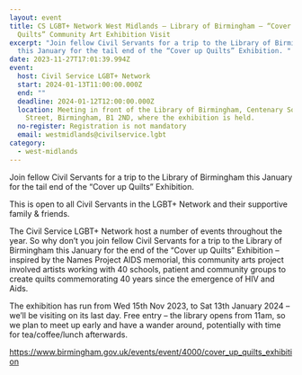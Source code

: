 ```yaml
---
layout: event
title: CS LGBT+ Network West Midlands – Library of Birmingham – “Cover Up
  Quilts” Community Art Exhibition Visit
excerpt: "Join fellow Civil Servants for a trip to the Library of Birmingham
  this January for the tail end of the “Cover up Quilts” Exhibition. "
date: 2023-11-27T17:01:39.994Z
event:
  host: Civil Service LGBT+ Network
  start: 2024-01-13T11:00:00.000Z
  end: ""
  deadline: 2024-01-12T12:00:00.000Z
  location: Meeting in front of the Library of Birmingham, Centenary Square, Broad
    Street, Birmingham, B1 2ND, where the exhibition is held.
  no-register: Registration is not mandatory
  email: westmidlands@civilservice.lgbt
category:
  - west-midlands
---
```

Join fellow Civil Servants for a trip to the Library of Birmingham this January for the tail end of the “Cover up Quilts” Exhibition. 

This is open to all Civil Servants in the LGBT+ Network and their supportive family & friends.

The Civil Service LGBT+ Network host a number of events throughout the year. So why don’t you join fellow Civil Servants for a trip to the Library of Birmingham this January for the end of the “Cover up Quilts” Exhibition – inspired by the Names Project AIDS memorial, this community arts project involved artists working with 40 schools, patient and community groups to create quilts commemorating 40 years since the emergence of HIV and Aids.

The exhibition has run from Wed 15th Nov 2023, to Sat 13th January 2024 – we’ll be visiting on its last day. Free entry – the library opens from 11am, so we plan to meet up early and have a wander around, potentially with time for tea/coffee/lunch afterwards. 

<https://www.birmingham.gov.uk/events/event/4000/cover_up_quilts_exhibition>